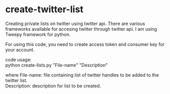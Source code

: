 # create-twitter-list

Creating private lists on twitter using twitter api. There are various frameworks available for accesing twitter
through twitter api. I am using Tweepy framework for python. 

For using this code, you need to create access token and consumer key for your account.

code usage:                          
python create-lists.py "File-name" "Description"          

where File-name: file containing list of twitter handles to be added to the twitter list.                                              
Description: description for list to be created.
